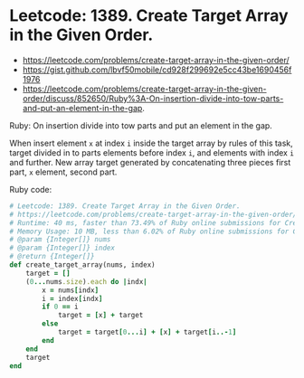 # Leetcode: 1389. Create Target Array in the Given Order.

- https://leetcode.com/problems/create-target-array-in-the-given-order/
- https://gist.github.com/lbvf50mobile/cd928f299692e5cc43be1690456f1976
- https://leetcode.com/problems/create-target-array-in-the-given-order/discuss/852650/Ruby%3A-On-insertion-divide-into-tow-parts-and-put-an-element-in-the-gap.


Ruby: On insertion divide into tow parts and put an element in the gap.

When insert element `x` at index `i` inside the target array by rules of this task, target divided in to parts elements before index `i`, and elements with index `i` and further. New array target generated by concatenating three pieces first part, `x` element, second part.

Ruby code:
```Ruby
# Leetcode: 1389. Create Target Array in the Given Order.
# https://leetcode.com/problems/create-target-array-in-the-given-order/
# Runtime: 40 ms, faster than 73.49% of Ruby online submissions for Create Target Array in the Given Order.
# Memory Usage: 10 MB, less than 6.02% of Ruby online submissions for Create Target Array in the Given Order.
# @param {Integer[]} nums
# @param {Integer[]} index
# @return {Integer[]}
def create_target_array(nums, index)
    target = []
    (0...nums.size).each do |indx|
        x = nums[indx]
        i = index[indx]
        if 0 == i
            target = [x] + target
        else
            target = target[0...i] + [x] + target[i..-1]
        end
    end
    target
end
```